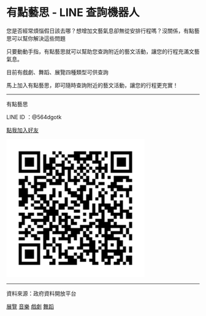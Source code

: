 # 有點藝思 - LINE 查詢機器人

您是否經常煩惱假日該去哪？想增加文藝氣息卻無從安排行程嗎？沒關係，有點藝思可以幫你解決這些問題

只要動動手指，有點藝思就可以幫助您查詢附近的藝文活動，讓您的行程充滿文藝氣息。

目前有戲劇、舞蹈、展覽四種類型可供查詢

馬上加入有點藝思，即可隨時查詢附近的藝文活動，讓您的行程更充實！

---

有點藝思

LINE ID ：@564dgotk


[點我加入好友](https://lin.ee/l2NORCX)

![有點藝思](./QR%20code.png)

---

資料來源：政府資料開放平台

[展覽](https://data.gov.tw/dataset/6012)
[音樂](https://data.gov.tw/dataset/6017)
[戲劇](https://data.gov.tw/dataset/6016)
[舞蹈](https://data.gov.tw/dataset/6015)
